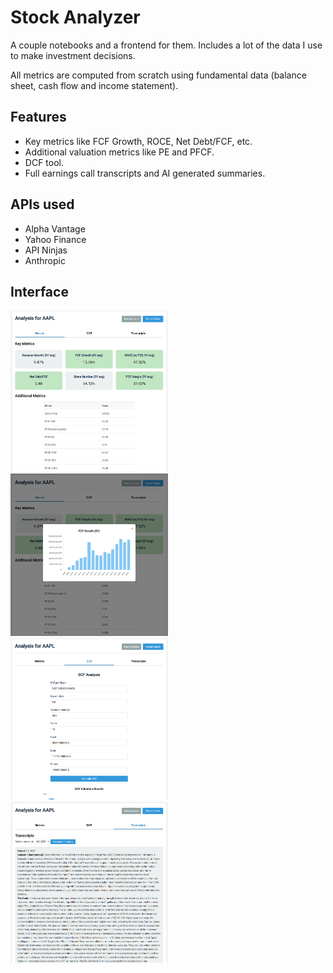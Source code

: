 # Stock Analyzer

A couple notebooks and a frontend for them. Includes a lot of the data I use to make investment decisions. 

All metrics are computed from scratch using fundamental data (balance sheet, cash flow and income statement).

## Features

- Key metrics like FCF Growth, ROCE, Net Debt/FCF, etc.
- Additional valuation metrics like PE and PFCF.
- DCF tool.
- Full earnings call transcripts and AI generated summaries.

## APIs used

- Alpha Vantage
- Yahoo Finance
- API Ninjas
- Anthropic

## Interface

<img src="ressources/1.png" width="50%">

<img src="ressources/2.png" width="50%">

<img src="ressources/3.png" width="50%">

<img src="ressources/4.png" width="50%">
